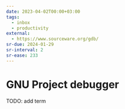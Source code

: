 ```yaml
---
date: 2023-04-02T00:00+03:00
tags:
  - inbox
  - productivity
external:
  - https://www.sourceware.org/gdb/
sr-due: 2024-01-29
sr-interval: 2
sr-ease: 233
---
```


# GNU Project debugger

TODO: add term
